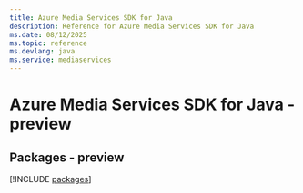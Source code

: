```yaml
---
title: Azure Media Services SDK for Java
description: Reference for Azure Media Services SDK for Java
ms.date: 08/12/2025
ms.topic: reference
ms.devlang: java
ms.service: mediaservices
---
```

# Azure Media Services SDK for Java - preview
## Packages - preview
[!INCLUDE [packages](media-services-index.md)]